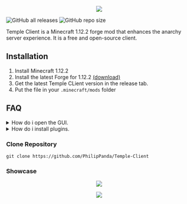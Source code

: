 <p align="center">
  <img src="https://github.com/PhilipPanda/Temple-Client/blob/main/github/images/Logo.png">
</p>

![GitHub all releases](https://img.shields.io/github/downloads/PhilipPanda/Temple-Client/total?color=seagreen)
![GitHub repo size](https://img.shields.io/github/repo-size/PhilipPanda/Temple-Client)

Temple Client is a Minecraft 1.12.2 forge mod that enhances the anarchy server experience. 
It is a free and open-source client.

## Installation
1. Install Minecraft 1.12.2
2. Install the latest Forge for 1.12.2 [(download)](https://files.minecraftforge.net/net/minecraftforge/forge/index_1.12.2.html)
3. Get the latest Temple CLient version in the release tab.
4. Put the file in your `.minecraft/mods` folder

## FAQ

<details>
  <summary>How do i open the GUI.</summary>

> Press `r-shift`.

</details>

<details>
  <summary>How do i install plugins.</summary>

> Find the plugins you like and put them in the same mods folder you put the client in.

> CAUTION: Third party plugins can contain dangerous code! Only use plugins from trusted sources!

</details>

### Clone Repository
```
git clone https://github.com/PhilipPanda/Temple-Client
```
### Showcase
<p align="center">
  <img src="https://github.com/PhilipPanda/Temple-Client/blob/main/github/images/clickGui.png">
</p>

<p align="center">
  <img src="https://github.com/PhilipPanda/Temple-Client/blob/main/github/images/ViewModel.png">
</p>

